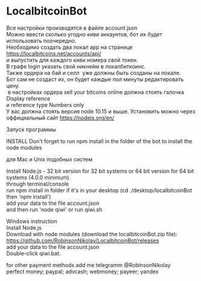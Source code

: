 # LocalbitcoinBot

Все настройки производятся в файле account.json            
Можно ввести сколько угодно киви аккаунтов, бот их будет использовать поочередно.     
Необходимо создать два локал app на странице https://localbitcoins.net/accounts/api/      
и выпустить для каждого киви номера свой токен.       
В графе login указать свой никнейм в локалбиткоинс.          
Также ордера на бай и селл  уже должны быть созданы на локале.           
Бот сам не создаст их, он будет каждые пол минуты редактировать цену.               
 в настройках ордера sell your bitcoins online должна стоять галочка Display reference        
и reference type Numbers only                    
У вас должна стоять версия node 10.15 и выше. Установить можно через оффициальный сайт https://nodejs.org/en/

Запуск программы  
  
INSTALL Don't forget to run npm install in the folder of the bot to install the node modules  

для Mac и Unix подобных систем  
  
Install Node.js - 32 bit version for 32 bit systems or 64 bit version for 64 bit systems (4.0.0 minimum).  
through terminal/console  
run npm install in folder if it's in your desktop (cd ./desktop/localbitcoinBot then 'npm install')  
add your data to the file account.json  
and then run 'node qiwi' or run qiwi.sh   
   
Windows instruction   
Install Node.js  
Download with node modules (download the localbitcoinBot.zip file):  
https://github.com/RobinsonNikolay/LocalbitcoinBot/releases  
add your data to the file account.json  
Double-click qiwi.bat.  
  
for other payment methods add me telegramm @RobinsonNikolay  
perfect money; paypal; advcash; webmoney; payeer; yandex
